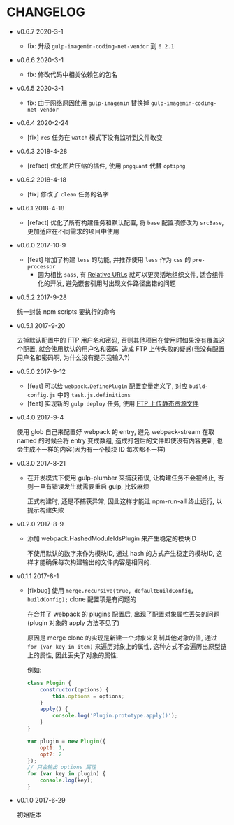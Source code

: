 # CHANGELOG

* v0.6.7 2020-3-1

  * fix: 升级 `gulp-imagemin-coding-net-vendor` 到 `6.2.1`

* v0.6.6 2020-3-1

  * fix: 修改代码中相关依赖包的包名

* v0.6.5 2020-3-1

  * fix: 由于网络原因使用 `gulp-imagemin` 替换掉 `gulp-imagemin-coding-net-vendor`

* v0.6.4 2020-2-24

  * [fix] `res` 任务在 `watch` 模式下没有监听到文件改变

* v0.6.3 2018-4-28

  * [refact] 优化图片压缩的插件, 使用 `pngquant` 代替 `optipng`

* v0.6.2 2018-4-18

  * [fix] 修改了 `clean` 任务的名字

* v0.6.1 2018-4-18

  * [refact] 优化了所有构建任务和默认配置, 将 `base` 配置项修改为 `srcBase`, 更加适应在不同需求的项目中使用

* v0.6.0 2017-10-9

  * [feat] 增加了构建 `less` 的功能, 并推荐使用 `less` 作为 `css` 的 `pre-processor`
    * 因为相比 `sass`, 有 [Relative URLs](http://lesscss.org/usage/#command-line-usage-relative-urls) 就可以更灵活地组织文件, 适合组件化的开发, 避免嵌套引用时出现文件路径出错的问题

* v0.5.2 2017-9-28

  统一封装 npm scripts 要执行的命令

* v0.5.1 2017-9-20

  去掉默认配置中的 FTP 用户名和密码, 否则其他项目在使用时如果没有覆盖这个配置, 就会使用默认的用户名和密码, 造成 FTP 上传失败的疑惑(我没有配置用户名和密码啊, 为什么没有提示我输入?)

* v0.5.0 2017-9-12

  * [feat] 可以给 `webpack.DefinePlugin` 配置变量定义了, 对应 `build-config.js` 中的 `task.js.definitions`
  * [feat] 实现新的 `gulp deploy` 任务, 使用 [FTP 上传静态资源文件](https://github.com/ufologist/fe-common-build/blob/master/task/deploy.md)

* v0.4.0 2017-9-4

  使用 glob 自己来配置好 webpack 的 entry, 避免 webpack-stream 在取 named 的时候会将 entry 变成数组, 造成打包后的文件即使没有内容更新, 也会生成不一样的内容(因为有一个模块 ID 每次都不一样)

* v0.3.0 2017-8-21

  * 在开发模式下使用 gulp-plumber 来捕获错误, 让构建任务不会被终止, 否则一旦有错误发生就需要重启 gulp, 比较麻烦
  
    正式构建时, 还是不捕获异常, 因此这样才能让 npm-run-all 终止运行, 以提示构建失败

* v0.2.0 2017-8-9

  * 添加 webpack.HashedModuleIdsPlugin 来产生稳定的模块ID
  
    不使用默认的数字来作为模块ID, 通过 hash 的方式产生稳定的模块ID, 这样才能确保每次构建输出的文件内容是相同的.

* v0.1.1 2017-8-1

  * [fixbug] 使用 `merge.recursive(true, defaultBuildConfig, buildConfig);` clone 配置项是有问题的

    在合并了 webpack 的 plugins 配置后, 出现了配置对象属性丢失的问题(plugin 对象的 apply 方法不见了)

    原因是 merge clone 的实现是新建一个对象来复制其他对象的值, 通过 `for (var key in item)` 来遍历对象上的属性, 这种方式不会遍历出原型链上的属性, 因此丢失了对象的属性.

    例如:
    ```javascript
    class Plugin {
        constructor(options) {
            this.options = options;
        }
        apply() {
            console.log('Plugin.prototype.apply()');
        }
    }

    var plugin = new Plugin({
        opt1: 1,
        opt2: 2
    });
    // 只会输出 options 属性
    for (var key in plugin) {
        console.log(key);
    }
    ```

* v0.1.0 2017-6-29

  初始版本